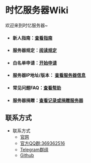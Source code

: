 # 时忆服务器Wiki

欢迎来到时忆服务器~  

- #### 新人指南：[查看指南](guide.md)  
- #### 服务器规定：[阅读规定](rules.md)  
- #### 白名单申请：[开始申请](whitelist.md)
- #### 服务器IP地址/版本： [查看服务器信息](serverlist.md)
- #### 常见问题FAQ：[查看帮助](faq.md)
- #### 服务器捐赠：[查看记录或捐赠服务器](https://docs.qq.com/sheet/BylWFV4BDbil26gVNE1BFYTw0YwAax1tzI5Y2IQmKC2Cjyb921X9Hk0Y2ZAW35tZdF4ZcRVI1)

## 联系方式

- 联系方式
    - [官网](https://www.mcshiyi.com/)
    - [官方QQ群:369362516](https://jq.qq.com/?_wv=1027&k=5pTDqm8)
    - [Telegram群组](https://t.me/joinchat/IdDH-Egtujuf1UzuCWznJw)
    - [Github](https://github.com/timory)
 
    
    
